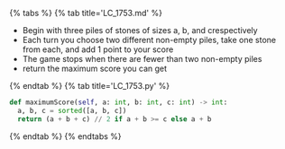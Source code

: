 {% tabs %}
{% tab title='LC_1753.md' %}

* Begin with three piles of stones of sizes a​​​​​​, b,​​​​​​ and c​​​​​​ respectively
* Each turn you choose two different non-empty piles, take one stone from each, and add 1 point to your score
* The game stops when there are fewer than two non-empty piles
* return the maximum score you can get

{% endtab %}
{% tab title='LC_1753.py' %}

```py
def maximumScore(self, a: int, b: int, c: int) -> int:
  a, b, c = sorted([a, b, c])
  return (a + b + c) // 2 if a + b >= c else a + b
```

{% endtab %}
{% endtabs %}